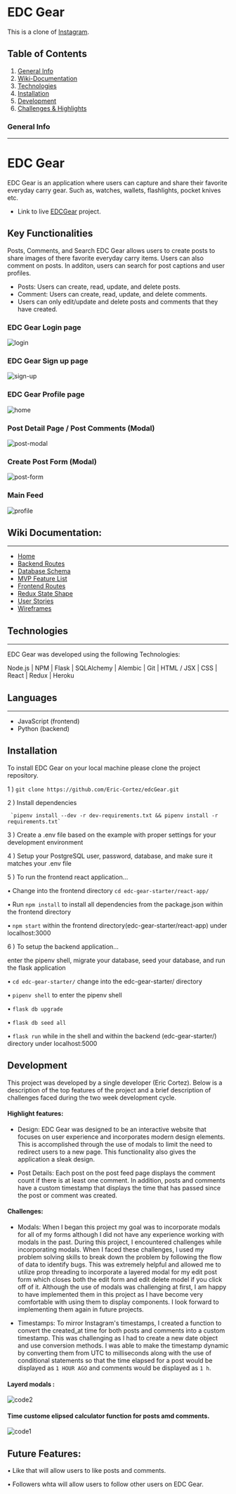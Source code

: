 
# EDC Gear 

This is a clone of [Instagram](https://www.instagram.com/). 

## Table of Contents 

1. [General Info](#general-info)
2. [Wiki-Documentation](#wiki-documentation)
3. [Technologies](#technologies)
4. [Installation](#installation)
5. [Development](#development)
6. [Challenges & Highlights](#challenges-highlights)



### General Info 
***
# EDC Gear
EDC Gear is an application where users can capture and share their favorite everyday carry gear.
Such as, watches, wallets, flashlights, pocket knives etc. 
* Link to live  [EDCGear](https://edc-gear.herokuapp.com/) project. 

## Key Functionalities 

Posts, Comments, and Search 
EDC Gear allows users to create posts to share images of there favorite everyday carry items. Users can also 
comment on posts. In additon, users can search for post captions and user profiles. 

  * Posts: Users can create, read, update, and delete posts.
  * Comment: Users can create, read, update, and delete comments.
   * Users can only edit/update and delete posts and comments that they have created. 
   
### EDC Gear Login page 
![login](https://user-images.githubusercontent.com/80999718/155440810-5e345679-ba7a-4767-a893-611e9848c6d5.png)

### EDC Gear Sign up page
![sign-up](https://user-images.githubusercontent.com/80999718/155440847-988ba0e5-2bdd-4c01-ad34-e375981472da.png)

### EDC Gear Profile page
![home](https://user-images.githubusercontent.com/80999718/155441041-efa61d88-89b9-4308-a880-5911487ebb68.png)

### Post Detail Page / Post Comments (Modal)
![post-modal](https://user-images.githubusercontent.com/80999718/155440966-b0b60ae6-9ffa-4e96-80be-2fe239d9a555.png)

### Create Post Form (Modal)
![post-form](https://user-images.githubusercontent.com/80999718/155441200-03936408-1ddb-4a05-bd71-1a06da8e5107.png)

### Main Feed
![profile](https://user-images.githubusercontent.com/80999718/155441292-cf182a9a-acbc-4750-8e65-26740c2331a0.png)



## Wiki Documentation: 
***
* [Home](https://github.com/Eric-Cortez/edcGear/wiki)
* [Backend Routes](https://github.com/Eric-Cortez/edcGear/wiki/Backend-Routes)
* [Database Schema](https://github.com/Eric-Cortez/edcGear/wiki/Database-Schema)
* [MVP Feature List](https://github.com/Eric-Cortez/edcGear/wiki/Feature-List)
* [Frontend Routes](https://github.com/Eric-Cortez/edcGear/wiki/Frontend-Routes)
* [Redux State Shape](https://github.com/Eric-Cortez/edcGear/wiki/Redux-State-Shape)
* [User Stories](https://github.com/Eric-Cortez/edcGear/wiki/User-Stories)
* [Wireframes](https://github.com/Eric-Cortez/edcGear/wiki/Wireframes)

## Technologies 
***
EDC Gear was developed using the following Technologies: 

 Node.js | NPM | Flask | SQLAlchemy | Alembic | Git | HTML / JSX | CSS | React | Redux | Heroku

## Languages 
***
* JavaScript (frontend)
* Python (backend)


## Installation 

To install EDC Gear on your local machine please clone the project repository. 

1 )  `git clone https://github.com/Eric-Cortez/edcGear.git`

2 )  Install dependencies

     `pipenv install --dev -r dev-requirements.txt && pipenv install -r requirements.txt`

3 )  Create a .env file based on the example with proper settings for your development environment

4 )  Setup your PostgreSQL user, password, database, and make sure it matches your .env file

5 ) To run the frontend react application...

  •  Change into the frontend directory `cd edc-gear-starter/react-app/`

  •  Run `npm install` to install all dependencies from the package.json within the frontend directory 
  
  •  `npm start` within the frontend directory(edc-gear-starter/react-app) under localhost:3000
  
6 ) To setup the backend application...
   
   enter the pipenv shell, migrate your database, seed your database, and run the flask application 
     
  •  `cd edc-gear-starter/` change into the edc-gear-starter/ directory 

  •  `pipenv shell` to enter the pipenv shell 

  •  `flask db upgrade`

  •  `flask db seed all`

  •  `flask run` while in the shell and within the backend (edc-gear-starter/) directory under localhost:5000
  

## Development 
This project was developed by a single developer (Eric Cortez). Below is a description of the top features of the project and a brief description of challenges faced during the two week development cycle. 

#### Highlight features: 

* Design: EDC Gear was designed to be an interactive website that focuses on user experience and incorporates modern design elements. This is accomplished through the use of modals to limit the need to redirect users to a new page. This functionality also gives the application a sleak design. 


* Post Details: Each post on the post feed page displays the comment count if there is at least one comment. In addition, posts and comments have a custom timestamp that displays the time that has passed since the post or comment was created. 


#### Challenges:   

*  Modals: When I began this project my goal was to incorporate modals for all of my forms although I did not have any experience working with modals in the past. During this project, I encountered challenges while incorporating modals. When I faced these challenges, I used my problem solving skills to break down the problem by following the flow of data to identify bugs. This was extremely helpful and allowed me to utilize prop threading to incorporate a layered modal for my edit post form which closes both the edit form and edit delete model if you click off of it. Although the use of modals was challenging at first, I am happy to have implemented them in this project as I have become very comfortable with using them to display components. I look forward to implementing them again in future projects. 

*  Timestamps: To mirror Instagram's timestamps, I created a function to convert the created_at  time for both posts and comments into a custom timestamp. This was challenging as I  had to create a new date object and use conversion methods. I was able to make the timestamp dynamic by converting them from UTC  to milliseconds along with the use of conditional statements so that the time elapsed for a post would be displayed as `1 HOUR AGO` and comments would be displayed as `1 h`.


#### Layerd modals : 
![code2](https://user-images.githubusercontent.com/80999718/155443072-990382e1-096b-4867-931f-2a29b1275bee.png)

#### Time custome elipsed calculator function for posts amd comments. 
![code1](https://user-images.githubusercontent.com/80999718/155443033-bf620c04-5d7f-4d9b-8fe1-5032043dd5c3.png)


## Future Features:

• Like that will allow users to like posts and comments. 

• Followers whta will allow users to follow other users on EDC Gear. 

